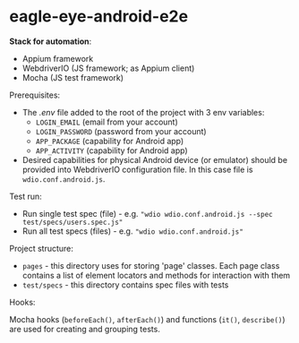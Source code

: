 # eagle-eye-android-e2e

**Stack for automation**:
- Appium framework
- WebdriverIO (JS framework; as Appium client)
- Mocha (JS test framework)

Prerequisites:
- The _.env_ file added to the root of the project with 3 env variables:
    - `LOGIN_EMAIL` (email from your account)
    - `LOGIN_PASSWORD` (password from your account)
    - `APP_PACKAGE` (capability for Android app)
    - `APP_ACTIVITY` (capability for Android app)
- Desired capabilities for physical Android device (or emulator) should be provided into WebdriverIO configuration file. In this case file is `wdio.conf.android.js`.

Test run:
 - Run single test spec (file) - e.g. `"wdio wdio.conf.android.js --spec test/specs/users.spec.js"` 
 - Run all test specs (files) - e.g. `"wdio wdio.conf.android.js"` 

Project structure:
- `pages` - this directory uses for storing 'page' classes. Each page class contains a list of element locators and methods for interaction with them
- `test/specs` - this directory contains spec files with tests

Hooks:

Mocha hooks (`beforeEach()`, `afterEach()`) and functions (`it()`, `describe()`) are used for creating and grouping tests.